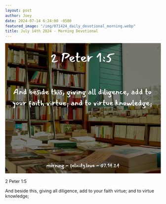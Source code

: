 ```yaml
---
layout: post
author: Joey
date: 2024-07-14 6:24:00 -0500
featured_image: "/img/071424_daily_devotional_morning.webp"
title: July 14th 2024 - Morning Devotional
---
```


[![July 14th 2024 - Morning Devotional](/img/071424_daily_devotional_morning.webp)](/img/071424_daily_devotional_morning.webp)

2 Peter 1:5

And beside this, giving all diligence, add to your faith virtue; and to virtue knowledge;

<!-- <hr>

Please consider purchasing a mug to support the page by clicking the image below, thank you!

[![June 20th 2024 - Morning Devotional - Mug](/img/mugs/061124_morning_mug.webp)](https://www.joeybrinkman.com/shop) -->
